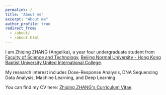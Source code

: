 ```yaml
---
permalink: /
title: "About me" 
excerpt: "About me"
author_profile: true
redirect_from: 
  - /about/
  - /about.html
---
```


I am Zhiqing ZHANG (Angelika), a year four undergraduate student from [Faculty of Science and Technology](https://fst.uic.edu.cn/), [Beijing Normal University - Hong Kong Baptist University United International College](https://www.uic.edu.cn/).

My research interest includes Dose-Response Analysis, DNA Sequencing Data Analysis, Machine Learning, and Deep Learning.

You can find my CV here: [Zhiqing ZHANG's Curriculum Vitae](../assets/ZZQCV.pdf).
